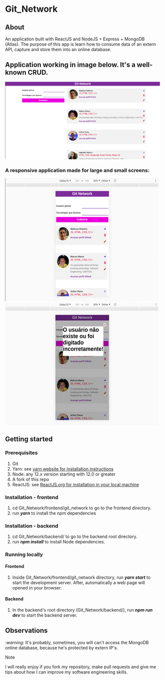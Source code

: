 # Git_Network
## About
An application built with ReactJS and NodeJS + Express + MongoDB (Atlas). The purpose of this app is learn how to consume data of an extern API, capture and store them into an online database.
## Application working in image below. It's a well-known CRUD.
<img src="./Desktop/images/image1.png">
<h3>A responsive application made for large and small screens:</h3>
<img src="./Desktop/images/image2.png" width="500">
<img src="./Desktop/images/image3.png" witdh="400">

## Getting started
### Prerequisites

1. Git
2. Yarn: see <a href="https://classic.yarnpkg.com/en/docs/install/#windows-stable">yarn website for installation instructions</a>
3. Node: any 12.x version starting with 12.0 or greater
4. A fork of this repo
5. ReactJS: see <a href="https://reactjs.org/docs/getting-started.html">ReactJS.org for installation in your local machine</a>

### Installation - frontend
1. cd Git_Network/frontend/git_network to go to the frontend directory.
2. run **_yarn_** to install the npm dependencies

### Installation - backend
1. cd Git_Network/backend/ to go to the backend root directory.
2. run **_npm install_** to install Node dependencies.

### Running locally
#### Frontend
1. Inside Git_Network/frontend/git_network directory, run **_yarn start_** to start the development server. After, automatically a web page will opened in your browser.
#### Backend
1. In the backend's root directory (Git_Network/backend/), run **_npm run dev_** to start the backend server.

## Observations
<div>
  <p><i>:warning:</i> It's probably, sometimes, you will can't access the MongoDB online database, because he's protected by extern IP's.
  </p>
</div
  
<h2>Note</h2>
<p>I will really enjoy if you fork my repository, make pull requests and give me tips about how I can improve my software engineering skills.
</p>
